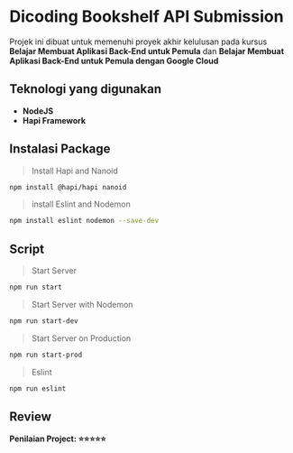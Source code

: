 # Dicoding Bookshelf API Submission
Projek ini dibuat untuk memenuhi proyek akhir kelulusan pada kursus **Belajar Membuat Aplikasi Back-End untuk Pemula** dan **Belajar Membuat Aplikasi Back-End untuk Pemula dengan Google Cloud**

## Teknologi yang digunakan
- **NodeJS**
- **Hapi Framework**

## Instalasi Package
> Install Hapi and Nanoid
```bash
npm install @hapi/hapi nanoid
```
> install Eslint and Nodemon
```bash
npm install eslint nodemon --save-dev
```

## Script
> Start Server
```bash
npm run start
```
> Start Server with Nodemon
```bash
npm run start-dev
```
> Start Server on Production
```bash
npm run start-prod
```
> Eslint
```bash
npm run eslint
```

## Review
**Penilaian Project: ⭐⭐⭐⭐⭐**